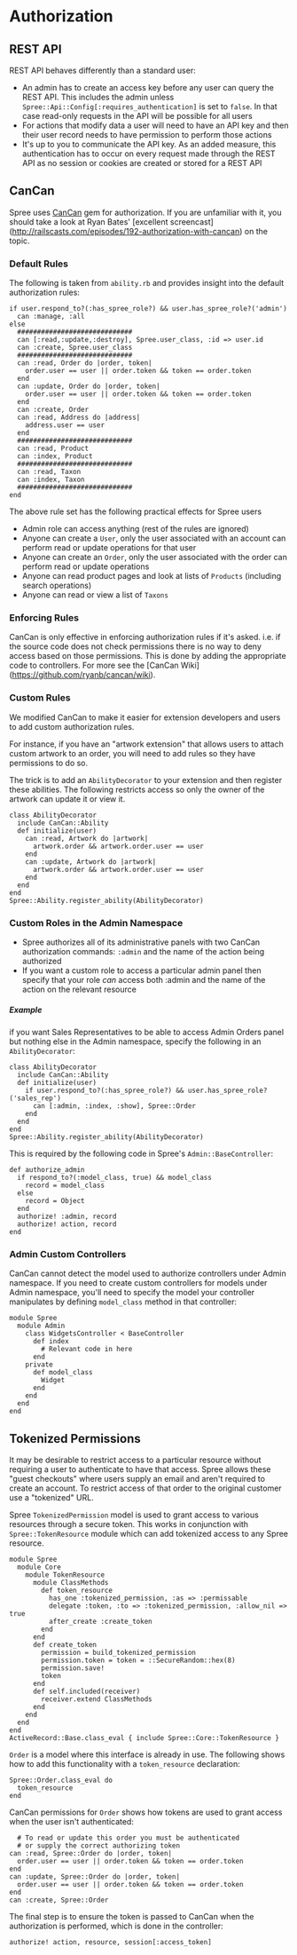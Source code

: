 # Authorization

## REST API
REST API behaves differently than a standard user:
* An admin has to create an access key before any user can query the REST API. This includes the
admin unless `Spree::Api::Config[:requires_authentication]` is set to `false`. In that case
read-only requests in the API will be possible for all users
* For actions that modify data a user will need to have an API key and then their user record needs
to have permission to perform those actions
* It's up to you to communicate the API key. As an added measure, this authentication has to occur on
every request made through the REST API as no session or cookies are created or stored for a REST API

## CanCan
Spree uses [CanCan](https://github.com/ryanb/cancan) gem for authorization. If you are unfamiliar
with it, you should take a look at Ryan Bates' [excellent screencast]
(http://railscasts.com/episodes/192-authorization-with-cancan) on the topic.

### Default Rules
The following is taken from `ability.rb` and provides insight into the default authorization rules:
```
if user.respond_to?(:has_spree_role?) && user.has_spree_role?('admin')
  can :manage, :all
else
  #############################
  can [:read,:update,:destroy], Spree.user_class, :id => user.id
  can :create, Spree.user_class
  #############################
  can :read, Order do |order, token|
    order.user == user || order.token && token == order.token
  end
  can :update, Order do |order, token|
    order.user == user || order.token && token == order.token
  end
  can :create, Order
  can :read, Address do |address|
    address.user == user
  end
  #############################
  can :read, Product
  can :index, Product
  #############################
  can :read, Taxon
  can :index, Taxon
  #############################
end
```
The above rule set has the following practical effects for Spree users
* Admin role can access anything (rest of the rules are ignored)
* Anyone can create a `User`, only the user associated with an account can perform read or update
 operations for that user
* Anyone can create an `Order`, only the user associated with the order can perform read or update
 operations
* Anyone can read product pages and look at lists of `Products` (including search operations)
* Anyone can read or view a list of `Taxons`

### Enforcing Rules
CanCan is only effective in enforcing authorization rules if it's asked. i.e. if the
source code does not check permissions there is no way to deny access based on those permissions.
This is done by adding the appropriate code to controllers. For more see the [CanCan Wiki]
(https://github.com/ryanb/cancan/wiki).

### Custom Rules
We modified CanCan to make it easier for extension developers and users to add custom
authorization rules.

For instance, if you have an "artwork extension" that allows users to attach custom artwork to an
order, you will need to add rules so they have permissions to do so.

The trick is to add an `AbilityDecorator` to your extension and then register these abilities.
The following restricts access so only the owner of the artwork can update it or view it.
```
class AbilityDecorator
  include CanCan::Ability
  def initialize(user)
    can :read, Artwork do |artwork|
      artwork.order && artwork.order.user == user
    end
    can :update, Artwork do |artwork|
      artwork.order && artwork.order.user == user
    end
  end
end
Spree::Ability.register_ability(AbilityDecorator)
```

### Custom Roles in the Admin Namespace
* Spree authorizes all of its administrative panels with two CanCan authorization commands: `:admin`
and the name of the action being authorized
* If you want a custom role to access a particular admin panel then specify that your role *can*
access both :admin and the name of the action on the relevant resource

##### *Example*
if you want Sales Representatives to be able to access Admin Orders panel but
nothing else in the Admin namespace, specify the following in an `AbilityDecorator`:
```
class AbilityDecorator
  include CanCan::Ability
  def initialize(user)
    if user.respond_to?(:has_spree_role?) && user.has_spree_role?('sales_rep')
      can [:admin, :index, :show], Spree::Order
    end
  end
end
Spree::Ability.register_ability(AbilityDecorator)
```
This is required by the following code in Spree's `Admin::BaseController`:
```
def authorize_admin
  if respond_to?(:model_class, true) && model_class
    record = model_class
  else
    record = Object
  end
  authorize! :admin, record
  authorize! action, record
end
```

### Admin Custom Controllers
CanCan cannot detect the model used to authorize controllers under Admin namespace. If you need
to create custom controllers for models under Admin namespace, you'll need to specify the model
your controller manipulates by defining `model_class` method in that controller:
```
module Spree
  module Admin
    class WidgetsController < BaseController
      def index
        # Relevant code in here
      end
    private
      def model_class
        Widget
      end
    end
  end
end
```

## Tokenized Permissions
It may be desirable to restrict access to a particular resource without requiring a user to
authenticate to have that access. Spree allows these "guest checkouts" where users supply an email
and aren't required to create an account. To restrict access of that order to the original
customer use a "tokenized" URL.

Spree `TokenizedPermission` model is used to grant access to various resources through a secure
token. This works in conjunction with `Spree::TokenResource` module which can add tokenized
access to any Spree resource.
```
module Spree
  module Core
    module TokenResource
      module ClassMethods
        def token_resource
          has_one :tokenized_permission, :as => :permissable
          delegate :token, :to => :tokenized_permission, :allow_nil => true
          after_create :create_token
        end
      end
      def create_token
        permission = build_tokenized_permission
        permission.token = token = ::SecureRandom::hex(8)
        permission.save!
        token
      end
      def self.included(receiver)
        receiver.extend ClassMethods
      end
    end
  end
end
ActiveRecord::Base.class_eval { include Spree::Core::TokenResource }
```
`Order` is a model where this interface is already in use. The following shows how to add this
functionality with a `token_resource` declaration:
```
Spree::Order.class_eval do
  token_resource
end
```
CanCan permissions for `Order` shows how tokens are used to grant access when the user isn't
authenticated:
```
  # To read or update this order you must be authenticated
  # or supply the correct authorizing token
can :read, Spree::Order do |order, token|
  order.user == user || order.token && token == order.token
end
can :update, Spree::Order do |order, token|
  order.user == user || order.token && token == order.token
end
can :create, Spree::Order
```
The final step is to ensure the token is passed to CanCan when the authorization is performed,
which is done in the controller:
```
authorize! action, resource, session[:access_token]
```
